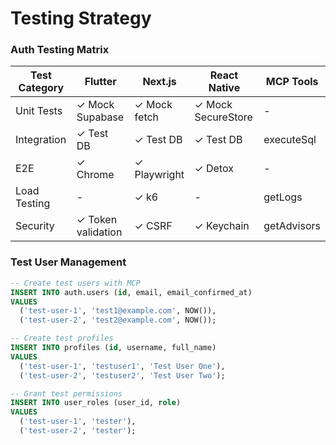 # Testing Strategy

### Auth Testing Matrix

| Test Category | Flutter | Next.js | React Native | MCP Tools |
|--------------|---------|---------|--------------|-----------|
| Unit Tests | ✓ Mock Supabase | ✓ Mock fetch | ✓ Mock SecureStore | - |
| Integration | ✓ Test DB | ✓ Test DB | ✓ Test DB | executeSql |
| E2E | ✓ Chrome | ✓ Playwright | ✓ Detox | - |
| Load Testing | - | ✓ k6 | - | getLogs |
| Security | ✓ Token validation | ✓ CSRF | ✓ Keychain | getAdvisors |

### Test User Management

```sql
-- Create test users with MCP
INSERT INTO auth.users (id, email, email_confirmed_at)
VALUES
  ('test-user-1', 'test1@example.com', NOW()),
  ('test-user-2', 'test2@example.com', NOW());

-- Create test profiles
INSERT INTO profiles (id, username, full_name)
VALUES
  ('test-user-1', 'testuser1', 'Test User One'),
  ('test-user-2', 'testuser2', 'Test User Two');

-- Grant test permissions
INSERT INTO user_roles (user_id, role)
VALUES
  ('test-user-1', 'tester'),
  ('test-user-2', 'tester');
```

